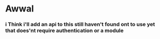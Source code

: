 # Awwal
### i Think i'll add an api to this still haven't found ont to use yet that does'nt require authentication or a module
